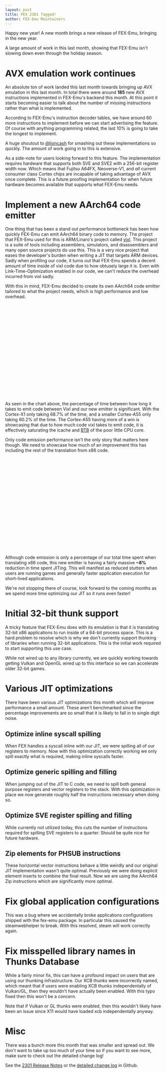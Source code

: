 ```yaml
---
layout: post
title: FEX 2301 Tagged!
author: FEX-Emu Maintainers
---
```


Happy new year! A new month brings a new release of FEX-Emu, bringing in the new year.

A large amount of work in this last month, showing that FEX-Emu isn't slowing down even through the holiday season.

# AVX emulation work continues
An absolute ton of work landed this last month towards bringing up AVX emulation in this last month. In total there were around **185** new
AVX instructions implemented in FEX-Emu's backend this month. At this point it starts becoming easier to talk about the number of missing instructions
rather than what is implemented.

According to FEX-Emu's instruction decoder tables, we have around 60 more instructions to implement before we can start advertising the feature. Of course
with anything programming related, the last 10% is going to take the longest to implement.

A huge shoutout to [@lioncash](https://github.com/lioncash) for smashing out these implementations so quickly. The amount of work going in to this is
extensive.

As a side-note for users looking forward to this feature. The implementation requires hardware that supports both SVE and SVE2 with a 256-bit register
width now. Which means that Fujitsu A64FX, Neoverse-V1, and *all* current consumer class Cortex chips are incapable of taking advantage of AVX once
complete. This is a future proofing implementation for when future hardware becomes available that supports what FEX-Emu needs.

# Implement a new AArch64 code emitter
One thing that has been a stand out performance bottleneck has been how quickly FEX-Emu can emit AArch64 binary code to memory. The project that
FEX-Emu used for this is ARM/Linaro's project called [vixl](https://github.com/Linaro/vixl). This project is a suite of tools including assemblers,
simulators, and disassemblers and many open source projects do use this. This is a very nice project that eases the developer's burden when writing a
JIT that targets ARM devices. Sadly when profiling our code, it turns out that FEX-Emu spends a decent amount of time inside of vixl code due to how
obtusely large it is. Even with Link-Time-Optimization enabled in our code, we can't reduce the overhead incurred from vixl sadly.

With this in mind, FEX-Emu decided to create its own AArch64 code emitter tailored to what the project needs, which is high performance and low
overhead.

<div id="emitter_time" style="min-width: 250px; height: 300px; margin: 0 auto"></div>

As seen in the chart above, the percentage of time between how long it takes to emit code between Vixl and our new emitter is significant. With the
Cortex-X1 only taking 68.7% of the time, and a smaller Cortex-A55 only taking 60.2% of the time. The Cortex-A55 having more of a win is showcasing
that due to how much code vixl takes to emit code, it is effectively saturating the icache and
[BTB](https://en.wikipedia.org/wiki/Branch_target_predictor#BTB) of the poor little CPU core.

Only code emission performance isn't the only story that matters here though. We need to showcase how much of an improvement this has including the
rest of the translation from x86 code.

<div id="total_jit_time" style="min-width: 250px; height: 300px; margin: 0 auto"></div>

Although code emission is only a percentage of our total time spent when translating x86 code, this new emitter is having a fairly massive **~8%**
reduction in time spent JITing. This will manifest as reduced stutters when users are running games and generally faster application execution for
short-lived applications.

We're not stopping there of course, look forward to the coming months as we spend more time optimizing our JIT so it runs even faster!

# Initial 32-bit thunk support
A tricky feature that FEX-Emu does with its emulation is that it is translating 32-bit x86 applications to run inside of a 64-bit process space. This
is a hard problem to resolve which is why we don't currently support thunking of libraries when running 32-bit applications. This is the initial work
required to start supporting this use case.

While not wired up to any library currently, we are quickly working towards getting Vulkan and OpenGL wired up to this interface so we can accelerate
older 32-bit games.

# Various JIT optimizations
There have been various JIT optimizations this month which will improve performance a small amount. These aren't benchmarked since the percentage
improvements are so small that it is likely to fall in to single digit noise.

## Optimize inline syscall spilling
When FEX handles a syscall inline with our JIT, we were spilling all of our registers to memory. Now with this optimization correctly working we only
spill exactly what is required, making inline syscalls faster.

## Optimize generic spilling and filling
When jumping out of the JIT to C code, we need to spill both general purpose registers and vector registers to the stack. With this optimization in place we now
generate roughly half the instructions necessary when doing so.

## Optimize SVE register spilling and filling
While currently not utilized today, this cuts the number of instructions required for spilling SVE registers to a quarter. Should be quite nice for
future hardware.

## Zip elements for PHSUB instructions
These horizontal vector instructions behave a little weirdly and our original JIT implementation wasn't quite optimal. Previously we were doing
explicit element inserts to combine the final result. Now we are using the AArch64 Zip instructions which are significantly more optimal.

# Fix global application configurations
This was a bug where we accidentally broke applications configurations shipped with the fex-emu package. In particular this caused the steamwebhelper
to break. With this resolved, steam will work correctly again.

# Fix misspelled library names in Thunks Database
While a fairly minor fix, this can have a profound impact on users that are using our thunking infrastructure. Our XCB thunks were incorrectly named,
which meant that if users were enabling XCB thunks independentally of Vulkan/GL, then they wouldn't have actually been enabled.
With this typo fixed then this won't be a concern.

Note that if Vulkan or GL thunks were enabled, then this wouldn't likely have been an issue since X11 would have loaded xcb independentally anyway.

# Misc
There was a bunch more this month that was smaller and spread out. We don't want to take up too much of your time so if you want to see more, make
sure to check out the detailed change log!

See the [2301 Release Notes](https://github.com/FEX-Emu/FEX/releases/tag/FEX-2301) or the [detailed change log](https://github.com/FEX-Emu/FEX/compare/FEX-2212...FEX-2301) in Github.

<script src="https://ajax.googleapis.com/ajax/libs/jquery/1.8.2/jquery.min.js">
</script>
<script src="https://code.highcharts.com/highcharts.js">
</script>
<script src="https://code.highcharts.com/modules/exporting.js">
</script>

<script type="text/javascript">
Highcharts.chart('emitter_time', {
    chart: {
        type: 'column'
    },
    title: {
        text: 'Code Emission time'
    },
    subtitle: {
        text: 'Lower is better'
    },
    xAxis: {
        categories: [
            'Cortex-X1',
            'Cortex-A55'
        ],
        crosshair: true
    },
    yAxis: {
        min: 0,
        title: {
            text: 'Time (percentage)'
        }
    },
    tooltip: {
        headerFormat: '<span style="font-size:10px">{point.key}</span><table>',
        pointFormat: '<tr><td style="color:{series.color};padding:0">{series.name}: </td>' +
            '<td style="padding:0"><b>{point.y:.1f} %</b></td></tr>',
        footerFormat: '</table>',
        shared: true,
        useHTML: true
    },
    plotOptions: {
        column: {
            pointPadding: 0.2,
            borderWidth: 0
        }
    },
    series: [{
        name: 'Vixl assembler',
        data: [100.0, 100.0]

    }, {
        name: 'FEX-Emu assembler',
        data: [68.687, 60.209]
    }]
});

Highcharts.chart('total_jit_time', {
    chart: {
        type: 'column'
    },
    title: {
        text: 'Total x86 to AArch64 JIT time'
    },
    subtitle: {
        text: 'Lower is better'
    },
    xAxis: {
        categories: [
            'Cortex-X1',
            'Cortex-A55'
        ],
        crosshair: true
    },
    yAxis: {
        min: 0,
        title: {
            text: 'Time (percentage)'
        }
    },
    tooltip: {
        headerFormat: '<span style="font-size:10px">{point.key}</span><table>',
        pointFormat: '<tr><td style="color:{series.color};padding:0">{series.name}: </td>' +
            '<td style="padding:0"><b>{point.y:.1f} %</b></td></tr>',
        footerFormat: '</table>',
        shared: true,
        useHTML: true
    },
    plotOptions: {
        column: {
            pointPadding: 0.2,
            borderWidth: 0
        }
    },
    series: [{
        name: 'Vixl assembler',
        data: [100.0, 100.0]

    }, {
        name: 'FEX-Emu assembler',
        data: [92.86, 92.098]
    }]
});
</script>
